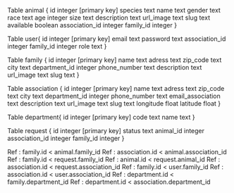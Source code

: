 Table animal {
id integer [primary key]
species text
name text
gender text
race text
age integer
size text
description text
url_image text
slug text
available boolean
association_id integer
family_id integer
}

Table user{
id integer [primary key]
email text
password text
association_id integer
family_id integer
role text
}

Table family {
id integer [primary key]
name text
adress text
zip_code text
city text
department_id integer
phone_number text
description text
url_image text
slug text
}

Table association {
id integer [primary key]
name text
adress text
zip_code text
city text
department_id integer
phone_number text
email_association text
description text
url_image text
slug text
longitude float
latitude float
}

Table department{
id integer [primary key]
code text
name text
}

Table request {
id integer [primary key]
status text
animal_id integer
association_id integer
family_id integer
}

Ref : family.id < animal.family_id
Ref : association.id < animal.association_id
Ref : family.id < request.family_id
Ref : animal.id < request.animal_id
Ref : association.id < request.association_id
Ref : family.id < user.family_id
Ref : association.id < user.association_id
Ref : department.id < family.department_id
Ref : department.id < association.department_id
